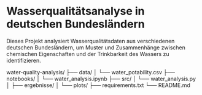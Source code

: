 # Wasserqualitätsanalyse in deutschen Bundesländern
Dieses Projekt analysiert Wasserqualitätsdaten aus verschiedenen deutschen Bundesländern, um Muster und Zusammenhänge zwischen chemischen Eigenschaften und der Trinkbarkeit des Wassers zu identifizieren.
 
water-quality-analysis/
├── data/
│   └── water_potability.csv
├── notebooks/
│   └── water_analysis.ipynb
├── src/
│   └── water_analysis.py
│   ├── ergebnisse/
│   └── plots/
├── requirements.txt
└── README.md